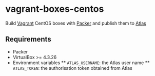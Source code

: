 # vagrant-boxes-centos
Build [Vagrant](http://www.vagrantup.com) CentOS boxes with [Packer](http://packer.io)
and publish them to [Atlas](https://atlas.hashicorp.com)

## Requirements ##
* Packer
* VirtualBox >= 4.3.26
* Environment variables
** `ATLAS_USERNAME`: the Atlas user name
** `ATLAS_TOKEN`: the authorisation token obtained from Atlas
